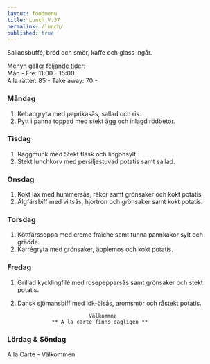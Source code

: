 ```yaml
---
layout: foodmenu
title: Lunch V.37
permalink: /lunch/
published: true
---
```

Salladsbuffé, bröd och smör, kaffe och glass ingår.

Menyn gäller följande tider:  
Mån - Fre: 11:00 - 15:00  
Alla rätter: 85:- Take away: 70:- 

### Måndag
1. Kebabgryta med paprikasås, sallad och ris.
2. Pytt i panna toppad med stekt ägg och inlagd rödbetor.

### Tisdag
1. Raggmunk med Stekt fläsk och lingonsylt .
2. Stekt lunchkorv med persiljestuvad potatis samt sallad.

### Onsdag
1. Kokt lax med hummersås, räkor samt grönsaker och kokt potatis
2. Älgfärsbiff med viltsås, hjortron och grönsaker samt kokt potatis.

### Torsdag
1. Köttfärssoppa med creme fraiche samt tunna pannkakor sylt och grädde. 
2. Karrégryta med grönsaker, äpplemos och kokt potatis.
 
### Fredag
1. Grillad kycklingfilé med rosepepparsås samt grönsaker och stekt potatis.
2. Dansk sjömansbiff med lök-ölsås, aromsmör och råstekt potatis.
                                                                        
                              Välkommna
                  ** A la carte finns dagligen **  
### Lördag & Söndag
A la Carte - Välkommen
